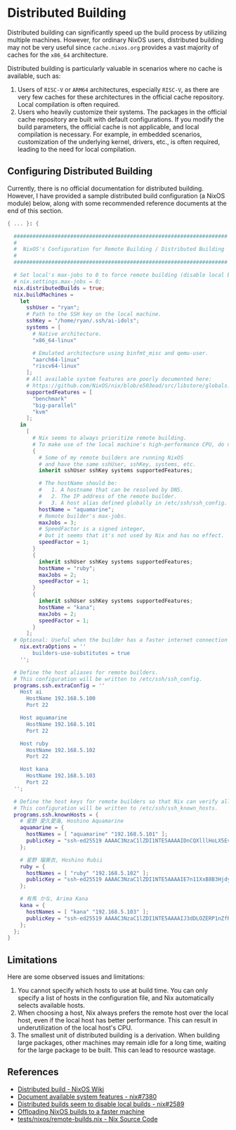 # Distributed Building

Distributed building can significantly speed up the build process by utilizing multiple
machines. However, for ordinary NixOS users, distributed building may not be very useful
since `cache.nixos.org` provides a vast majority of caches for the `x86_64` architecture.

Distributed building is particularly valuable in scenarios where no cache is available,
such as:

1. Users of `RISC-V` or `ARM64` architectures, especially `RISC-V`, as there are very few
   caches for these architectures in the official cache repository. Local compilation is
   often required.
2. Users who heavily customize their systems. The packages in the official cache
   repository are built with default configurations. If you modify the build parameters,
   the official cache is not applicable, and local compilation is necessary. For example,
   in embedded scenarios, customization of the underlying kernel, drivers, etc., is often
   required, leading to the need for local compilation.

## Configuring Distributed Building

Currently, there is no official documentation for distributed building. However, I have
provided a sample distributed build configuration (a NixOS module) below, along with some
recommended reference documents at the end of this section.

```nix
{ ... }: {

  ####################################################################
  #
  #  NixOS's Configuration for Remote Building / Distributed Building
  #
  ####################################################################

  # Set local's max-jobs to 0 to force remote building (disable local building).
  # nix.settings.max-jobs = 0;
  nix.distributedBuilds = true;
  nix.buildMachines =
    let
      sshUser = "ryan";
      # Path to the SSH key on the local machine.
      sshKey = "/home/ryan/.ssh/ai-idols";
      systems = [
        # Native architecture.
        "x86_64-linux"

        # Emulated architecture using binfmt_misc and qemu-user.
        "aarch64-linux"
        "riscv64-linux"
      ];
      # All available system features are poorly documented here:
      # https://github.com/NixOS/nix/blob/e503ead/src/libstore/globals.hh#L673-L687
      supportedFeatures = [
        "benchmark"
        "big-parallel"
        "kvm"
      ];
    in
      [
        # Nix seems to always prioritize remote building.
        # To make use of the local machine's high-performance CPU, do not set the remote builder's maxJobs too high.
        {
          # Some of my remote builders are running NixOS
          # and have the same sshUser, sshKey, systems, etc.
          inherit sshUser sshKey systems supportedFeatures;

          # The hostName should be:
          #   1. A hostname that can be resolved by DNS.
          #   2. The IP address of the remote builder.
          #   3. A host alias defined globally in /etc/ssh/ssh_config.
          hostName = "aquamarine";
          # Remote builder's max-jobs.
          maxJobs = 3;
          # SpeedFactor is a signed integer,
          # but it seems that it's not used by Nix and has no effect.
          speedFactor = 1;
        }
        {
          inherit sshUser sshKey systems supportedFeatures;
          hostName = "ruby";
          maxJobs = 2;
          speedFactor = 1;
        }
        {
          inherit sshUser sshKey systems supportedFeatures;
          hostName = "kana";
          maxJobs = 2;
          speedFactor = 1;
        }
      ];
  # Optional: Useful when the builder has a faster internet connection than yours.
	nix.extraOptions = ''
		builders-use-substitutes = true
	'';

  # Define the host aliases for remote builders.
  # This configuration will be written to /etc/ssh/ssh_config.
  programs.ssh.extraConfig = ''
    Host ai
      HostName 192.168.5.100
      Port 22

    Host aquamarine
      HostName 192.168.5.101
      Port 22

    Host ruby
      HostName 192.168.5.102
      Port 22

    Host kana
      HostName 192.168.5.103
      Port 22
  '';

  # Define the host keys for remote builders so that Nix can verify all the remote builders.
  # This configuration will be written to /etc/ssh/ssh_known_hosts.
  programs.ssh.knownHosts = {
    # 星野 愛久愛海, Hoshino Aquamarine
    aquamarine = {
      hostNames = [ "aquamarine" "192.168.5.101" ];
      publicKey = "ssh-ed25519 AAAAC3NzaC1lZDI1NTE5AAAAIDnCQXlllHoLX5EvU+t6yP/npsmuxKt0skHVeJashizE";
    };

    # 星野 瑠美衣, Hoshino Rubii
    ruby = {
      hostNames = [ "ruby" "192.168.5.102" ];
      publicKey = "ssh-ed25519 AAAAC3NzaC1lZDI1NTE5AAAAIE7n11XxB8B3HjdyAsL3PuLVDZxWCzEOUTJAY8+goQmW";
    };

    # 有馬 かな, Arima Kana
    kana = {
      hostNames = [ "kana" "192.168.5.103" ];
      publicKey = "ssh-ed25519 AAAAC3NzaC1lZDI1NTE5AAAAIJ3dDLOZERP1nZfRz3zIeVDm1q2Trer+fWFVvVXrgXM1";
    };
  };
}
```

## Limitations

Here are some observed issues and limitations:

1. You cannot specify which hosts to use at build time. You can only specify a list of
   hosts in the configuration file, and Nix automatically selects available hosts.
2. When choosing a host, Nix always prefers the remote host over the local host, even if
   the local host has better performance. This can result in underutilization of the local
   host's CPU.
3. The smallest unit of distributed building is a derivation. When building large
   packages, other machines may remain idle for a long time, waiting for the large package
   to be built. This can lead to resource wastage.

## References

- [Distributed build - NixOS Wiki](https://wiki.nixos.org/wiki/Distributed_build)
- [Document available system features - nix#7380](https://github.com/NixOS/nix/issues/7380)
- [Distributed builds seem to disable local builds - nix#2589](https://github.com/NixOS/nix/issues/2589)
- [Offloading NixOS builds to a faster machine](https://sgt.hootr.club/molten-matter/nix-distributed-builds/)
- [tests/nixos/remote-builds.nix - Nix Source Code](https://github.com/NixOS/nix/blob/713836112/tests/nixos/remote-builds.nix#L46)
